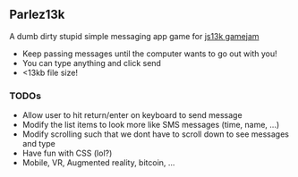 ## Parlez13k
A dumb dirty stupid simple messaging app game for [js13k gamejam](http://js13kgames.com/)

 - Keep passing messages until the computer wants to go out with you!
 - You can type anything and click send
 - <13kb file size!


### TODOs
 - Allow user to hit return/enter on keyboard to send message
 - Modify the list items to look more like SMS messages (time, name, ...)
 - Modify scrolling such that we dont have to scroll down to see messages and type
 - Have fun with CSS (lol?)
 - Mobile, VR, Augmented reality, bitcoin, ...
